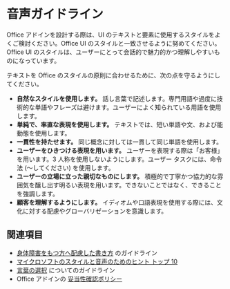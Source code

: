 # <a name="voice-guidelines"></a>音声ガイドライン

Office アドインを設計する際は、UI のテキストと要素に使用するスタイルをよくご検討ください。Office UI のスタイルと一致させるように努めてください。Office UI のスタイルは、ユーザーにとって会話的で魅力的かつ理解しやすいものになっています。 

テキストを Office のスタイルの原則に合わせるために、次の点を守るようにしてください。

- **自然なスタイルを使用します。** 話し言葉で記述します。専門用語や過度に技術的な単語やフレーズは避けます。ユーザーによく知られている用語を使用します。
- **単純で、率直な表現を使用します。** テキストでは、短い単語や文、および能動態を使用します。 
- **一貫性を持たせます。** 同じ概念に対しては一貫して同じ単語を使用します。
- **ユーザーをひきつける表現を用います。** ユーザーを表現する際は「お客様」を用います。3 人称を使用しないようにします。ユーザー タスクには、命令法 (～してください) を使用します。
- **ユーザーの立場に立った親切なものにします。** 積極的で丁寧かつ協力的な雰囲気を醸し出す明るい表現を用います。できないことではなく、できることを強調します。
- **顧客を理解するようにします。** イディオムや口語表現を使用する際には、文化に対する配慮やグローバリゼーションを意識します。

## <a name="see-also"></a>関連項目

-  [身体障害をもつ方へ配慮した書き方](https://docs.microsoft.com/en-us/style-guide/accessibility/writing-all-abilities) のガイドライン
- [マイクロソフトのスタイルと音声のためのヒント トップ 10](https://docs.microsoft.com/en-us/style-guide/top-10-tips-style-voice)
- [言葉の選択](https://docs.microsoft.com/en-us/style-guide/word-choice/) についてのガイドライン
-  Office アドインの [妥当性確認ポリシー](https://docs.microsoft.com/en-us/office/dev/store/validation-policies)